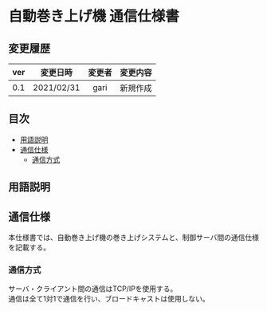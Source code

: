 # 自動巻き上げ機  通信仕様書

## 変更履歴
| ver | 変更日時 | 変更者 | 変更内容 |
|:----|:--------:|:------:|---------:|
| 0.1 | 2021/02/31 | gari | 新規作成 |

## 目次
- [用語説明](#用語説明)
- [通信仕様](#通信仕様)
  - [通信方式](#通信方式)

## 用語説明

## 通信仕様

本仕様書では、自動巻き上げ機の巻き上げシステムと、制御サーバ間の通信仕様を記載する。

### 通信方式

サーバ・クライアント間の通信はTCP/IPを使用する。  
通信は全て1対1で通信を行い、ブロードキャストは使用しない。  





